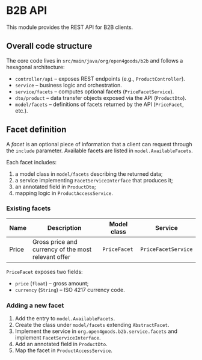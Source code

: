 # B2B API

This module provides the REST API for B2B clients.

## Overall code structure

The core code lives in `src/main/java/org/open4goods/b2b` and follows a hexagonal architecture:

- `controller/api` – exposes REST endpoints (e.g., `ProductController`).
- `service` – business logic and orchestration.
- `service/facets` – computes optional facets (`PriceFacetService`).
- `dto/product` – data transfer objects exposed via the API (`ProductDto`).
- `model/facets` – definitions of facets returned by the API (`PriceFacet`, etc.).

## Facet definition

A *facet* is an optional piece of information that a client can request through the `include` parameter. Available facets are listed in `model.AvailableFacets`.

Each facet includes:

1. a model class in `model/facets` describing the returned data;
2. a service implementing `FacetServiceInterface` that produces it;
3. an annotated field in `ProductDto`;
4. mapping logic in `ProductAccessService`.

### Existing facets

| Name  | Description                                         | Model class  | Service             |
|-------|-----------------------------------------------------|--------------|---------------------|
| Price | Gross price and currency of the most relevant offer | `PriceFacet` | `PriceFacetService` |

`PriceFacet` exposes two fields:

- `price` (`float`) – gross amount;
- `currency` (`String`) – ISO 4217 currency code.

### Adding a new facet

1. Add the entry to `model.AvailableFacets`.
2. Create the class under `model/facets` extending `AbstractFacet`.
3. Implement the service in `org.open4goods.b2b.service.facets` and implement `FacetServiceInterface`.
4. Add an annotated field in `ProductDto`.
5. Map the facet in `ProductAccessService`.

